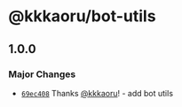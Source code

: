 # @kkkaoru/bot-utils

## 1.0.0

### Major Changes

- [`69ec408`](https://github.com/kkkaoru/openai-typescript-bot/commit/69ec408aca22bae1f69e05317733aac8a1f26d91) Thanks [@kkkaoru](https://github.com/kkkaoru)! - add bot utils
